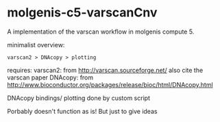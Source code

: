 molgenis-c5-varscanCnv
======================
A implementation of the varscan workflow in molgenis compute 5.

minimalist overview:

    varscan2 > DNAcopy > plotting

requires:
varscan2: from http://varscan.sourceforge.net/ also cite the varscan paper
DNAcopy: from http://www.bioconductor.org/packages/release/bioc/html/DNAcopy.html

DNAcopy bindings/ plotting done by custom script

Porbably doesn't function as is! But just to give ideas
